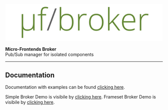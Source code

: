 ![mf-broker](https://raw.githubusercontent.com/sandrolain/mf-broker/bc84a679f7b2b4e67cfa93350816c7197e9257ea/assets/logo.svg?sanitize=true "mf-broker")

<p align="center">

**Micro-Frontends Broker**  
Pub/Sub manager for isolated components

</p>

---

## Documentation

Documentation with examples can be found [clicking here](./typedocs).

Simple Broker Demo is visibile by [clicking here](./demo/index.html).
Frameset Broker Demo is visibile by [clicking here](./demo/index-frame.html).
